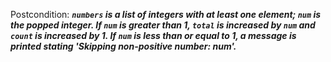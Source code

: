 Postcondition: ***`numbers` is a list of integers with at least one element; `num` is the popped integer. If `num` is greater than 1, `total` is increased by `num` and `count` is increased by 1. If `num` is less than or equal to 1, a message is printed stating 'Skipping non-positive number: num'.***